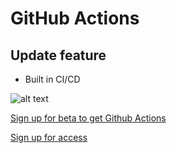# GitHub Actions
## Update feature

+ Built in CI/CD

![alt text](http://picsum.photos/200/200)

[Sign up for beta to get Github Actions](https://github.com/features/actions)

[Sign up for access](https://en-gb.facebook.com/login)
